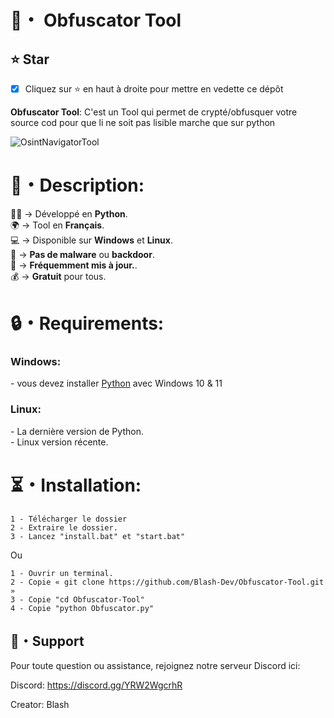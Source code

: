 # 🚀・ Obfuscator Tool

## **⭐ Star**

- [x] Cliquez sur ⭐ en haut à droite pour mettre en vedette ce dépôt

**Obfuscator Tool**: C'est un Tool qui permet de crypté/obfusquer votre source cod pour que li ne soit pas lisible marche que sur python

![OsintNavigatorTool](https://media.discordapp.net/attachments/1263924985626497024/1267270777179476071/image.png?ex=66a82d62&is=66a6dbe2&hm=8e2039824993e2232aaeed85cbb0310eeda20479640c75fbbbf4ad665f37b321&=&format=webp&quality=lossless)


<h1>📜・Description:</h1>
<p>
  
👨‍💻 -> Développé en <strong>Python</strong>.<br>
🌍 -> Tool en <strong>Français</strong>.<br>
💻 -> Disponible sur <strong>Windows</strong> et <strong>Linux</strong>.<br>
🔎 -> <strong>Pas de malware</strong> ou <strong>backdoor</strong>.<br>
🔄 -> <strong>Fréquemment mis à jour.</strong>.<br>
💰 -> <strong>Gratuit</strong> pour tous. <br>
</p>


<h1>🔒・Requirements:</h1>
<h3>Windows:</h3>
<p>
- vous devez installer <a href="https://www.python.org/downloads/">Python</a> avec Windows 10 & 11
</p>
<h3>Linux:</h3>
<p>
- La dernière version de Python.<br>
- Linux version récente.
</p>

<h1>⏳・Installation:</h1>
  
```
1 - Télécharger le dossier
2 - Extraire le dossier.
3 - Lancez "install.bat" et "start.bat"
```
Ou
```
1 - Ouvrir un terminal.
2 - Copie « git clone https://github.com/Blash-Dev/Obfuscator-Tool.git »
3 - Copie "cd Obfuscator-Tool"
4 - Copie "python Obfuscator.py"
```
</p>

## **:speech_balloon:・Support**

Pour toute question ou assistance, rejoignez notre serveur Discord ici:

Discord: https://discord.gg/YRW2WgcrhR

Creator: Blash<br>
</p>
